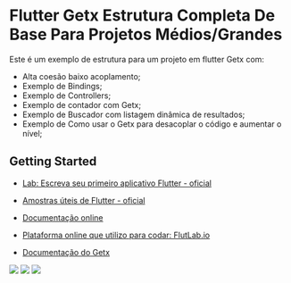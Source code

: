 # Flutter Getx Estrutura Completa De Base Para Projetos Médios/Grandes

Este é um exemplo de estrutura para um projeto em flutter Getx com:
* Alta coesão baixo acoplamento;
* Exemplo de Bindings;
* Exemplo de Controllers;
* Exemplo de contador com Getx;
* Exemplo de Buscador com listagem dinâmica de resultados;
* Exemplo de Como usar o Getx para desacoplar o código e aumentar o nível;

## Getting Started
- [Lab: Escreva seu primeiro aplicativo Flutter - oficial](https://flutter.dev/docs/get-started/codelab)
- [Amostras úteis de Flutter - oficial](https://flutter.dev/docs/cookbook)
- [Documentação online](https://flutter.dev/docs)

- [Plataforma online que utilizo para codar: FlutLab.io](https://flutlab.io)
- [Documentação do Getx](https://pub.dev/packages/get)

<img src='cfp2_1.PNG'>
<img src='cfp2_2.PNG'>
<img src='cfp2_3.PNG'>
